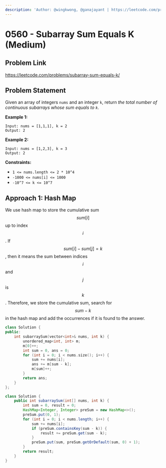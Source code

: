 ```yaml
---
description: 'Author: @wingkwong, @ganajayant | https://leetcode.com/problems/subarray-sum-equals-k/'
---
```


# 0560 - Subarray Sum Equals K (Medium)

## Problem Link

https://leetcode.com/problems/subarray-sum-equals-k/

## Problem Statement

Given an array of integers `nums` and an integer `k`, return _the total number of continuous subarrays whose sum equals to `k`_.

**Example 1:**

```
Input: nums = [1,1,1], k = 2
Output: 2
```

**Example 2:**

```
Input: nums = [1,2,3], k = 3
Output: 2
```

**Constraints:**

* `1 <= nums.length <= 2 * 10^4`
* `-1000 <= nums[i] <= 1000`
* `-10^7 <= k <= 10^7`

## Approach 1: Hash Map

We use hash map to store the cumulative sum $$sum[i]$$ up to index $$i$$. If $$sum[i] - sum[j] = k$$, then it means the sum between indices $$i$$ and $$j$$ is $$k$$. Therefore, we store the cumulative sum, search for $$sum - k$$ in the hash map and add the occurrences if it is found to the answer.

<Tabs>
<TabItem value="cpp" label="C++">
<SolutionAuthor name="@wingkwong"/>

```cpp
class Solution {
public:
    int subarraySum(vector<int>& nums, int k) {
        unordered_map<int, int> m;
        m[0]++;
        int sum = 0, ans = 0;
        for (int i = 0; i < nums.size(); i++) {
            sum += nums[i];
            ans += m[sum - k];
            m[sum]++;
        }
        return ans;
    }
};
```
</TabItem>
<TabItem value="java" label="Java">
<SolutionAuthor name="@ganajayant"/>

```java
class Solution {
    public int subarraySum(int[] nums, int k) {
        int sum = 0, result = 0;
        HashMap<Integer, Integer> preSum = new HashMap<>();
        preSum.put(0, 1);
        for (int i = 0; i < nums.length; i++) {
            sum += nums[i];
            if (preSum.containsKey(sum - k)) {
                result += preSum.get(sum - k);
            }
            preSum.put(sum, preSum.getOrDefault(sum, 0) + 1);
        }
        return result;
    }
}
```
</TabItem>
</Tabs>

